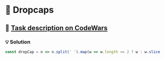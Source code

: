 # 📝 Dropcaps

## 🔗 [Task description on CodeWars](https://www.codewars.com/kata/559e5b717dd758a3eb00005a)

### 💡 Solution

```javascript
const dropCap = n => n.split(' ').map(w => w.length <= 2 ? w : w.slice(0, 1).toUpperCase() + w.slice(1).toLowerCase()).join(' ');
```
